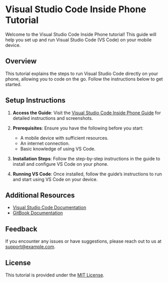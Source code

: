 # Visual Studio Code Inside Phone Tutorial

Welcome to the Visual Studio Code Inside Phone tutorial! This guide will help you set up and run Visual Studio Code (VS Code) on your mobile device.

## Overview

This tutorial explains the steps to run Visual Studio Code directly on your phone, allowing you to code on the go. Follow the instructions below to get started.

## Setup Instructions

1. **Access the Guide**:
   Visit the [Visual Studio Code Inside Phone Guide](https://perrys-organization-2.gitbook.io/vscinsidephone#run-visual-studio-code) for detailed instructions and screenshots.

2. **Prerequisites**:
   Ensure you have the following before you start:
   - A mobile device with sufficient resources.
   - An internet connection.
   - Basic knowledge of using VS Code.

3. **Installation Steps**:
   Follow the step-by-step instructions in the guide to install and configure VS Code on your phone.

4. **Running VS Code**:
   Once installed, follow the guide’s instructions to run and start using VS Code on your device.

## Additional Resources

- [Visual Studio Code Documentation](https://code.visualstudio.com/docs)
- [GitBook Documentation](https://docs.gitbook.com/)

## Feedback

If you encounter any issues or have suggestions, please reach out to us at [support@example.com](mailto:support@example.com).

## License

This tutorial is provided under the [MIT License](LICENSE).

